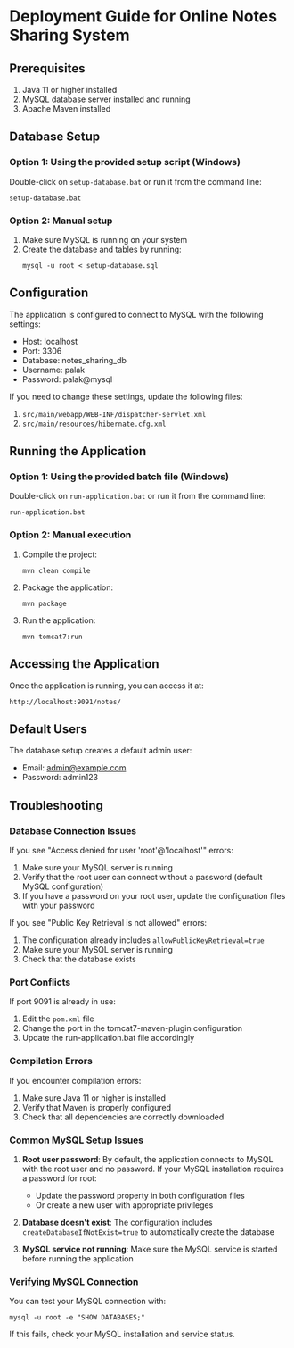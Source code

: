 # Deployment Guide for Online Notes Sharing System

## Prerequisites

1. Java 11 or higher installed
2. MySQL database server installed and running
3. Apache Maven installed

## Database Setup

### Option 1: Using the provided setup script (Windows)
Double-click on `setup-database.bat` or run it from the command line:
```
setup-database.bat
```

### Option 2: Manual setup
1. Make sure MySQL is running on your system
2. Create the database and tables by running:
   ```
   mysql -u root < setup-database.sql
   ```

## Configuration

The application is configured to connect to MySQL with the following settings:
- Host: localhost
- Port: 3306
- Database: notes_sharing_db
- Username: palak
- Password: palak@mysql

If you need to change these settings, update the following files:
1. `src/main/webapp/WEB-INF/dispatcher-servlet.xml`
2. `src/main/resources/hibernate.cfg.xml`

## Running the Application

### Option 1: Using the provided batch file (Windows)
Double-click on `run-application.bat` or run it from the command line:
```
run-application.bat
```

### Option 2: Manual execution
1. Compile the project:
   ```
   mvn clean compile
   ```

2. Package the application:
   ```
   mvn package
   ```

3. Run the application:
   ```
   mvn tomcat7:run
   ```

## Accessing the Application

Once the application is running, you can access it at:
```
http://localhost:9091/notes/
```

## Default Users

The database setup creates a default admin user:
- Email: admin@example.com
- Password: admin123

## Troubleshooting

### Database Connection Issues
If you see "Access denied for user 'root'@'localhost'" errors:
1. Make sure your MySQL server is running
2. Verify that the root user can connect without a password (default MySQL configuration)
3. If you have a password on your root user, update the configuration files with your password

If you see "Public Key Retrieval is not allowed" errors:
1. The configuration already includes `allowPublicKeyRetrieval=true`
2. Make sure your MySQL server is running
3. Check that the database exists

### Port Conflicts
If port 9091 is already in use:
1. Edit the `pom.xml` file
2. Change the port in the tomcat7-maven-plugin configuration
3. Update the run-application.bat file accordingly

### Compilation Errors
If you encounter compilation errors:
1. Make sure Java 11 or higher is installed
2. Verify that Maven is properly configured
3. Check that all dependencies are correctly downloaded

### Common MySQL Setup Issues

1. **Root user password**: By default, the application connects to MySQL with the root user and no password. If your MySQL installation requires a password for root:
   - Update the password property in both configuration files
   - Or create a new user with appropriate privileges

2. **Database doesn't exist**: The configuration includes `createDatabaseIfNotExist=true` to automatically create the database

3. **MySQL service not running**: Make sure the MySQL service is started before running the application

### Verifying MySQL Connection
You can test your MySQL connection with:
```
mysql -u root -e "SHOW DATABASES;"
```

If this fails, check your MySQL installation and service status.